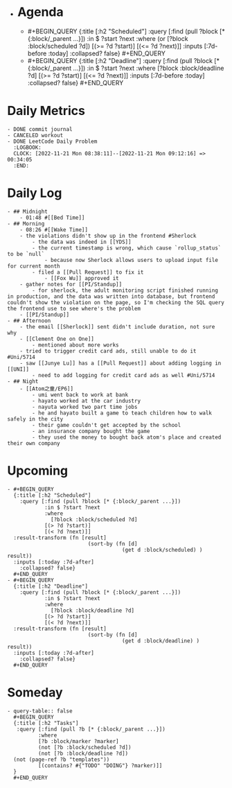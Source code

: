 - # Agenda
	- #+BEGIN_QUERY
	  {:title [:h2 "Scheduled"]
	    :query [:find (pull ?block [* {:block/_parent ...}])
	            :in $ ?start ?next
	            :where
	            (or
	              [?block :block/scheduled ?d])
	            [(>= ?d ?start)]
	            [(<= ?d ?next)]]
	  :inputs [:7d-before :today]
	    :collapsed? false}
	  #+END_QUERY
	- #+BEGIN_QUERY
	  {:title [:h2 "Deadline"]
	    :query [:find (pull ?block [* {:block/_parent ...}])
	            :in $ ?start ?next
	            :where
	              [?block :block/deadline ?d]
	            [(>= ?d ?start)]
	            [(<= ?d ?next)]]
	    :inputs [:7d-before :today]
	    :collapsed? false}
	  #+END_QUERY
# Daily Metrics
	- DONE commit journal
	- CANCELED workout
	- DONE LeetCode Daily Problem
	  :LOGBOOK:
	  CLOCK: [2022-11-21 Mon 08:38:11]--[2022-11-21 Mon 09:12:16] =>  00:34:05
	  :END:
# Daily Log
	- ## Midnight
		- 01:48 #[[Bed Time]]
	- ## Morning
		- 08:26 #[[Wake Time]]
		- the violations didn't show up in the frontend #Sherlock
			- the data was indeed in [[YDS]]
			- the current timestamp is wrong, which cause `rollup_status` to be `null`
				- because now Sherlock allows users to upload input file for current month
			- filed a [[Pull Request]] to fix it
				- [[Fox Wu]] approved it
		- gather notes for [[PI/Standup]]
			- for sherlock, the adult monitoring script finished running in production, and the data was written into database, but frontend couldn't show the violation on the page, so I'm checking the SQL query the frontend use to see where's the problem
		- [[PI/Standup]]
	- ## Afternoon
		- the email [[Sherlock]] sent didn't include duration, not sure why
		- [[Clement One on One]]
			- mentioned about more works
		- tried to trigger credit card ads, still unable to do it #Uni/5714
		- saw [[Junye Lu]] has a [[Pull Request]] about adding logging in [[UNI]]
			- need to add logging for credit card ads as well #Uni/5714
	- ## Night
		- [[Atom之童/EP6]]
			- umi went back to work at bank
			- hayato worked at the car industry
			- nayuta worked two part time jobs
			- he and hayato built a game to teach children how to walk safely in the city
			- their game couldn't get accepted by the school
			- an insurance company bought the game
			- they used the money to bought back atom's place and created their own company
# Upcoming
	- #+BEGIN_QUERY
	  {:title [:h2 "Scheduled"]
	    :query [:find (pull ?block [* {:block/_parent ...}])
	            :in $ ?start ?next
	            :where
	              [?block :block/scheduled ?d]
	            [(> ?d ?start)]
	            [(< ?d ?next)]]
	  :result-transform (fn [result]
	                          (sort-by (fn [d]
	                                     (get d :block/scheduled) ) result))    
	  :inputs [:today :7d-after]
	    :collapsed? false}
	  #+END_QUERY
	- #+BEGIN_QUERY
	  {:title [:h2 "Deadline"]
	    :query [:find (pull ?block [* {:block/_parent ...}])
	            :in $ ?start ?next
	            :where
	              [?block :block/deadline ?d]
	            [(> ?d ?start)]
	            [(< ?d ?next)]]
	  :result-transform (fn [result]
	                          (sort-by (fn [d]
	                                     (get d :block/deadline) ) result))    
	  :inputs [:today :7d-after]
	    :collapsed? false}
	  #+END_QUERY
# Someday
	- query-table:: false
	  #+BEGIN_QUERY
	  {:title [:h2 "Tasks"]
	   :query [:find (pull ?b [* {:block/_parent ...}])
	          :where
	          [?b :block/marker ?marker]
	          (not [?b :block/scheduled ?d])
	          (not [?b :block/deadline ?d])
	  (not (page-ref ?b "templates"))
	          [(contains? #{"TODO" "DOING"} ?marker)]]
	  }
	  #+END_QUERY